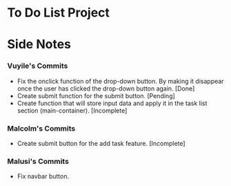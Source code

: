# To Do List Project

# Side Notes

### Vuyile's Commits
- Fix the onclick function of the drop-down button. By making it disappear once the user has clicked the drop-down button again. [Done]
- Create submit function for the submit button. [Pending]
- Create function that will store input data and apply it in the task list section (main-container). [Incomplete]

### Malcolm's Commits
- Create submit button for the add task feature. [Incomplete]

### Malusi's Commits 
- Fix navbar button.
